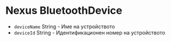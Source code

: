# Nexus BluetoothDevice

* `deviceName` String - Име на устройството
* `deviceId` String - Идентификационен номер на устройството